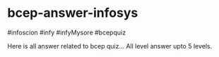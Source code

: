 # bcep-answer-infosys
#infoscion #infy #infyMysore 
#bcepquiz

Here is all answer related to bcep quiz...
All level answer upto 5 levels.
